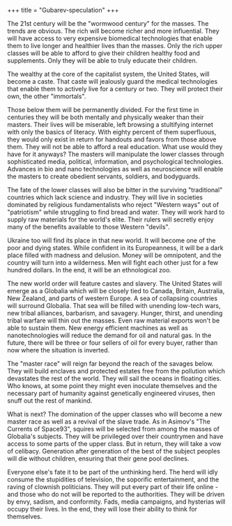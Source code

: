+++
title = "Gubarev-speculation"
+++

The 21st century will be the "wormwood century" for the masses. The trends are obvious. The rich will become richer and more influential. They will have access to very expensive biomedical technologies that enable them to live longer and healthier lives than the masses. Only the rich upper classes will be able to afford to give their children healthy food and supplements. Only they will be able to truly educate their children. 

The wealthy at the core of the capitalist system, the United States, will become a caste. That caste will jealously guard the medical technologies that enable them to actively live for a century or two. They will protect their own, the other "immortals". 

Those below them will be permanently divided. For the first time in centuries they will be both mentally and physically weaker than their masters. Their lives will be miserable, left browsing a stultifying internet with only the basics of literacy. With eighty percent of them superfluous, they would only exist in return for handouts and favors from those above them. They will not be able to afford a real education. What use would they have for it anyways? The masters will manipulate the lower classes through sophisticated media, political, information, and psychological technologies. Advances in bio and nano technologies as well as neuroscience will enable the masters to create obedient servants, soldiers, and bodyguards.

The fate of the lower classes will also be bitter in the surviving "traditional" countries which lack science and industry. They will live in societies dominated by religious fundamentalists who reject "Western ways" out of "patriotism" while struggling to find bread and water. They will work hard to supply raw materials for the world's elite. Their rulers will secretly enjoy many of the benefits available to those Western "devils".

Ukraine too will find its place in that new world. It will become one of the poor and dying states. While confident in its Europeanness, it will be a dark place filled with madness and delusion. Money will be omnipotent, and the country will turn into a wilderness. Men will fight each other just for a few hundred dollars. In the end, it will be an ethnological zoo.

The new world order will feature castes and slavery. The United States will emerge as a Globalia which will be closely tied to Canada, Britain, Australia, New Zealand, and parts of western Europe. A sea of collapsing countries will surround Globalia. That sea will be filled with unending low-tech wars, new tribal alliances, barbarism, and savagery. Hunger, thirst, and unending tribal warfare will thin out the masses. Even raw material exports won't be able to sustain them. New energy efficient machines as well as nanotechnologies will reduce the demand for oil and natural gas. In the future, there will be three or four sellers of oil for every buyer, rather than now where the situation is inverted.

The "master race" will reign far beyond the reach of the savages below. They will build enclaves and protected estates free from the pollution which devastates the rest of the world. They will sail the oceans in floating cities. Who knows, at some point they might even inoculate themselves and the necessary part of humanity against genetically engineered viruses, then snuff out the rest of mankind.

What is next? The domination of the upper classes who will become a new master race as well as a revival of the slave trade. As in Asimov's "The Currents of Space93", squires will be selected from among the masses of Globalia's subjects. They will be privileged over their countrymen and have access to some parts of the upper class. But in return, they will take a vow of celibacy. Generation after generation of the best of the subject peoples will die without children, ensuring that their gene pool declines.

Everyone else's fate it to be part of the unthinking herd. The herd will idly consume the stupidities of television, the soporific entertainment, and the raving of clownish politicians. They will put every part of their life online - and those who do not will be reported to the authorities. They will be driven by envy, sadism, and conformity. Fads, media campaigns, and hysterias will occupy their lives. In the end, they will lose their ability to think for themselves.

